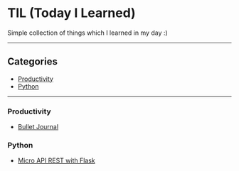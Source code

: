 # TIL (Today I Learned)

Simple collection of things which I learned in my day :)

---

## Categories

* [Productivity](#productivity)
* [Python](#python)

---

### Productivity

- [Bullet Journal](productivity/bullet-journal.md)


### Python

- [Micro API REST with Flask](python/micro-api-with-flask.md)